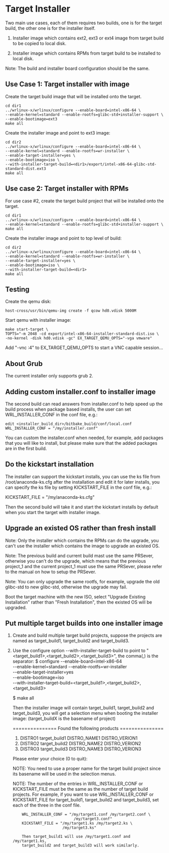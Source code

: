 # Target Installer

Two main use cases, each of them requires two builds, one is for the
target build, the other one is for the installer itself.

1) Installer image which contains ext2, ext3 or ext4 image from target
   build to be copied to local disk.

2) Installer image which contains RPMs from target build to be installed
   to local disk.

Note: The build and installer board configuration should be the same.

## Use Case 1: Target installer with image

Create the target build image that will be installed onto the target.

    cd dir1
    ../wrlinux-x/wrlinux/configure --enable-board=intel-x86-64 \
    --enable-kernel=standard --enable-rootfs=glibc-std+installer-support \
    --enable-bootimage=ext3
    make all


Create the installer image and point to ext3 image:

    cd dir2
    ../wrlinux-x/wrlinux/configure --enable-board=intel-x86-64 \
    --enable-kernel=standard --enable-rootfs=wr-installer \
    --enable-target-installer=yes \
    --enable-bootimage=iso \
    --with-installer-target-build=<dir1>/export/intel-x86-64-glibc-std-standard-dist.ext3
    make all

## Use case 2: Target installer with RPMs

For use case #2, create the target build project that will be installed
onto the target.

    cd dir1
    ../wrlinux-x/wrlinux/configure --enable-board=intel-x86-64 \
    --enable-kernel=standard --enable-rootfs=glibc-std+installer-support \
    make all

Create the installer image and point to top level of build:

    cd dir2
    ../wrlinux-x/wrlinux/configure --enable-board=intel-x86-64 \
    --enable-kernel=standard --enable-rootfs=wr-installer \
    --enable-target-installer=yes \
    --enable-bootimage=iso \
    --with-installer-target-build=<dir1>
    make all

## Testing

Create the qemu disk:

    host-cross/usr/bin/qemu-img create -f qcow hd0.vdisk 5000M

Start qemu with installer image:

    make start-target \
    TOPTS="-m 2048 -cd export/intel-x86-64-installer-standard-dist.iso \
    -no-kernel -disk hd0.vdisk -gc" EX_TARGET_QEMU_OPTS="-vga vmware"

Add "-vnc :4" to EX_TARGET_QEMU_OPTS to start a VNC capable session...

## About Grub
The current installer only supports grub 2.

## Adding custom installer.conf to installer image

The second build can read answers from installer.conf to help speed up the
build process when package based installs, the user can set WRL_INSTALLER_CONF
in the conf file, e.g.:

    edit <installer_build_dir>/bitbake_build/conf/local.conf
    WRL_INSTALLER_CONF = "/my/installer.conf"

You can custom the installer.conf when needed, for example, add packages that
you will like to install, but please make sure that the added packages are in the
first build.

## Do the kickstart installation
   The installer can support the kickstart installs, you can use the ks file
   from /root/anaconda-ks.cfg after the installation and edit it for later
   installs, you can specify the ks file by setting KICKSTART_FILE in the conf
   file, e.g.:

   KICKSTART_FILE = "/my/anaconda-ks.cfg"

   Then the second build will take it and start the kickstart installs
   by default when you start the target with installer image.

## Upgrade an existed OS rather than fresh install
   Note: Only the installer which contains the RPMs can do the upgrade, you
         can't use the installer which contains the image to upgrade an
         existed OS.

   Note: The previous build and current build mast use the same PRSever,
         otherwise you can't do the upgrade, which means that the previous
         project_1 and the current project_1 must use the same PRSever, please
         refer to the manual on how to setup the PRSever.

   Note: You can only upgrade the same rootfs, for example, upgrade the old
         glibc-std to new glibc-std, otherwise the upgrade may fail.

   Boot the target machine with the new ISO, select "Upgrade Existing Installation"
   rather than "Fresh Installation", then the existed OS will be upgraded.

## Put multiple target builds into one installer image
   1) Create and build multiple target build projects, suppose the
      projects are named as target_build1, target_build2 and target_build3.

   2) Use the configure option --with-installer-target-build to point to
       "<target_build1>,<target_build2>,<target_build3>", the comma(,)
       is the separator:
       $ configure --enable-board=intel-x86-64 \
            --enable-kernel=standard --enable-rootfs=wr-installer \
            --enable-target-installer=yes \
            --enable-bootimage=iso \
            --with-installer-target-build=<target_build1>,<target_build2>,<target_build3>

        $ make all

        Then the installer image will contain target_build1,
        target_build2 and target_build3, you will get a selection menu when
        booting the installer image: (target_buildX is the basename of project)

        =============== Found the following products ===============
        1) DISTRO1    target_build1    DISTRO_NAME1    DISTRO_VERION1
        2) DISTRO2    target_build2    DISTRO_NAME2    DISTRO_VERION2
        3) DISTRO3    target_build3    DISTRO_NAME3    DISTRO_VERION3

        Please enter your choice (0 to quit):

        NOTE: You need to use a proper name for the target build project
              since its basename will be used in the selection menus.

        NOTE: The number of the entries in WRL_INSTALLER_CONF or
              KICKSTART_FILE must be the same as the number of target build
              projects.
              For example, if you want to use WRL_INSTALLER_CONF or
              KICKSTART_FILE for target_build1, target_build2 and
              target_build3, set each of the three in the conf file.

              WRL_INSTALLER_CONF = "/my/target1.conf /my/target2.conf \
                                     /my/target3.conf"
              KICKSTART_FILE = "/my/target1.ks /my/target2.ks \
                                /my/target3.ks"

              Then target_build1 will use /my/target1.conf and /my/target1.ks,
              target_build2 and target_build3 will work similarly.
